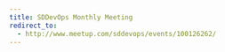 ```yaml
---
title: SDDevOps Monthly Meeting
redirect_to:
  - http://www.meetup.com/sddevops/events/100126262/
---
```

